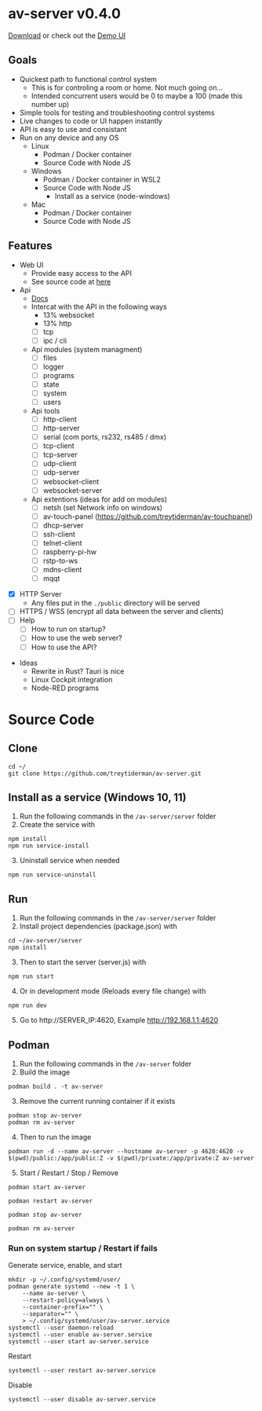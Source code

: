 # av-server v0.4.0

[Download](https://github.com/TreyTiderman/av-server/releases/tag/v0.4) or check out the [Demo UI](https://trey.app/av-server)

## Goals

- Quickest path to functional control system
    - This is for controling a room or home. Not much going on... 
    - Intended concurrent users would be 0 to maybe a 100 (made this number up)
- Simple tools for testing and troubleshooting control systems
- Live changes to code or UI happen instantly
- API is easy to use and consistant
- Run on any device and any OS
    - Linux
        - Podman / Docker container
        - Source Code with Node JS
    - Windows
        - Podman / Docker container in WSL2
        - Source Code with Node JS
            - Install as a service (node-windows)
    - Mac
        - Podman / Docker container
        - Source Code with Node JS

## Features

- Web UI
    - Provide easy access to the API
    - See source code at [here](https://github.com/TreyTiderman/av-server-ui)
- Api
    - [Docs](./public/docs/api/api.md)
    - Intercat with the API in the following ways
        - 13% websocket
        - 13% http
        - [ ] tcp
        - [ ] ipc / cli
    - Api modules (system managment)
        - [ ] files
        - [ ] logger
        - [ ] programs
        - [ ] state
        - [ ] system
        - [ ] users
    - Api tools
        - [ ] http-client
        - [ ] http-server
        - [ ] serial (com ports, rs232, rs485 / dmx)
        - [ ] tcp-client
        - [ ] tcp-server
        - [ ] udp-client
        - [ ] udp-server
        - [ ] websocket-client
        - [ ] websocket-server
    - Api extentions (ideas for add on modules)
        - [ ] netsh (set Network info on windows)
        - [ ] av-touch-panel (https://github.com/treytiderman/av-touchpanel)
        - [ ] dhcp-server
        - [ ] ssh-client
        - [ ] telnet-client
        - [ ] raspberry-pi-hw
        - [ ] rstp-to-ws
        - [ ] mdns-client
        - [ ] mqqt
- [x] HTTP Server
    - Any files put in the `./public` directory will be served
- [ ] HTTPS / WSS (encrypt all data between the server and clients)
- [ ] Help
    - [ ] How to run on startup?
    - [ ] How to use the web server?
    - [ ] How to use the API?
- Ideas
    - Rewrite in Rust? Tauri is nice
    - Linux Cockpit integration
    - Node-RED programs

# Source Code

## Clone

```
cd ~/
git clone https://github.com/treytiderman/av-server.git
```

## Install as a service (Windows 10, 11)

1. Run the following commands in the `/av-server/server` folder
2. Create the service with

```
npm install
npm run service-install
```

3. Uninstall service when needed

```
npm run service-uninstall
```

## Run

1. Run the following commands in the `/av-server/server` folder
2. Install project dependencies (package.json) with

```
cd ~/av-server/server
npm install
```

3. Then to start the server (server.js) with

```
npm run start
```

4. Or in development mode (Reloads every file change) with

```
npm run dev
```

5. Go to http://SERVER_IP:4620, Example http://192.168.1.1:4620

## Podman

1. Run the following commands in the `/av-server` folder
2. Build the image

```
podman build . -t av-server
```

3. Remove the current running container if it exists

```
podman stop av-server
podman rm av-server
```

4. Then to run the image

```
podman run -d --name av-server --hostname av-server -p 4620:4620 -v $(pwd)/public:/app/public:Z -v $(pwd)/private:/app/private:Z av-server
```

5. Start / Restart / Stop / Remove

```
podman start av-server
```

```
podman restart av-server
```

```
podman stop av-server
```

```
podman rm av-server
```

### Run on system startup / Restart if fails

Generate service, enable, and start

```
mkdir -p ~/.config/systemd/user/
podman generate systemd --new -t 1 \
	--name av-server \
	--restart-policy=always \
	--container-prefix="" \
	--separator="" \
	> ~/.config/systemd/user/av-server.service
systemctl --user daemon-reload
systemctl --user enable av-server.service
systemctl --user start av-server.service
```

Restart

```
systemctl --user restart av-server.service
```

Disable

```
systemctl --user disable av-server.service
```
